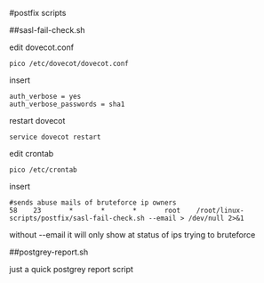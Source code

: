 #postfix scripts

##sasl-fail-check.sh

edit dovecot.conf

	pico /etc/dovecot/dovecot.conf

insert

	auth_verbose = yes
	auth_verbose_passwords = sha1

restart dovecot

	service dovecot restart

edit crontab

	pico /etc/crontab

insert

	#sends abuse mails of bruteforce ip owners
	58    23       *       *       *       root    /root/linux-scripts/postfix/sasl-fail-check.sh --email > /dev/null 2>&1

without --email it will only show at status of ips trying to bruteforce

##postgrey-report.sh

just a quick postgrey report script



